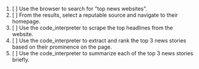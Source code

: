 1. [ ] Use the browser to search for "top news websites".
2. [ ] From the results, select a reputable source and navigate to their homepage.
3. [ ] Use the code_interpreter to scrape the top headlines from the website.
4. [ ] Use the code_interpreter to extract and rank the top 3 news stories based on their prominence on the page.
5. [ ] Use the code_interpreter to summarize each of the top 3 news stories briefly.